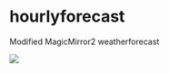 # hourlyforecast

Modified MagicMirror2 weatherforecast

<img src=https://github.com/hangorazvan/hourlyforecast/blob/master/preview.png>
